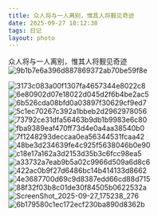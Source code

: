 ```yaml
---
title: 众人将与一人离别，惟其人将觐见奇迹
date: 2025-09-27 18:12:38
tags: 日记
layout: photo
---
```


众人将与一人离别，惟其人将觐见奇迹
![9b1b7e6a396d887869372ab70be59f8e](https://img.zmal.top/20250927/9b1b7e6a396d887869372ab70be59f8e.8admqc01hz.webp)

<!-- more -->

![3173c083a00f1307fa4657344e8022c8](https://img.zmal.top/20250927/3173c083a00f1307fa4657344e8022c8.6pnvqv3qk2.webp)
![6e80902d07e18022d045d2f6b4be2ac5](https://img.zmal.top/20250927/6e80902d07e18022d045d2f6b4be2ac5.5q7sdp1318.webp)
![6b526cda08bfd0a03897f30629cf9ed7](https://img.zmal.top/20250927/6b526cda08bfd0a03897f30629cf9ed7.3d55whmwyf.webp)
![5c1ec70267c392a1bbeb2d2962978056](https://img.zmal.top/20250927/5c1ec70267c392a1bbeb2d2962978056.3d55whmv02.webp)
![73792ce31dfa56463b9db1b9983e6c80](https://img.zmal.top/20250927/73792ce31dfa56463b9db1b9983e6c80.60um6ufufn.webp)
![fba9389eaf470ff73d4e0a4aa38540b0](https://img.zmal.top/20250927/fba9389eaf470ff73d4e0a4aa38540b0.3rblncvek4.webp)
![7f1248293deccaa0ea56344531fcaa42](https://img.zmal.top/20250927/7f1248293deccaa0ea56344531fcaa42.4qrp0ixt0z.webp)
![48be3d234639fe4c925f5638046b0e90](https://img.zmal.top/20250927/48be3d234639fe4c925f5638046b0e90.51eitocwsh.webp)
![c18e17a162a3d2153d35b3c6fcc98ea5](https://img.zmal.top/20250927/c18e17a162a3d2153d35b3c6fcc98ea5.67xu2a1vb9.webp)
![a33732a7eab9b5a02c9966d509a6d8c6](https://img.zmal.top/20250927/a33732a7eab9b5a02c9966d509a6d8c6.2dp2jbjtka.webp) 
![422ac0b9f27d6486bc14b414133d8662](https://img.zmal.top/20250927/422ac0b9f27d6486bc14b414133d8662.7eh5avqkcr.webp)
![4e3687700d69c9d8387edd66cd88d715](https://img.zmal.top/20250927/4e3687700d69c9d8387edd66cd88d715.esvsze51d.webp)
![88f32f03b8c01de30f84505b0622532a](https://img.zmal.top/20250927/88f32f03b8c01de30f84505b0622532a.b99v9l04a.webp)
![ScreenShot_2025-09-27_175238_276](https://img.zmal.top/20250927/ScreenShot_2025-09-27_175238_276.4qrp0iwow7.webp) 
![6b179580c1ec172ecf230ba890d8362b](https://img.zmal.top/20250927/6b179580c1ec172ecf230ba890d8362b.39ljyrt4j2.webp)
